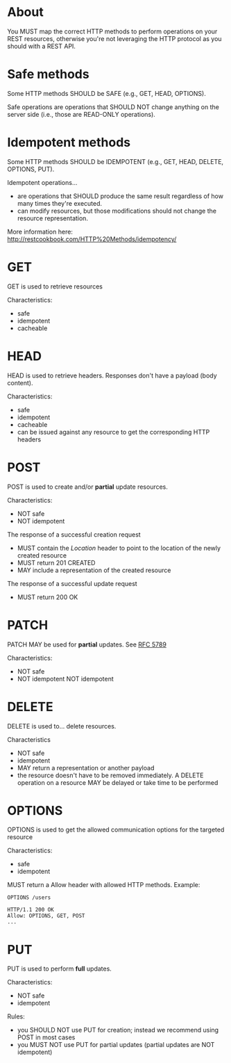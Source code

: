 # About
You MUST map the correct HTTP methods to perform operations on your REST resources, otherwise you're not leveraging the HTTP protocol as you should with a REST API.

# Safe methods
Some HTTP methods SHOULD be SAFE (e.g., GET, HEAD, OPTIONS).

Safe operations are operations that SHOULD NOT change anything on the server side (i.e., those are READ-ONLY operations).

# Idempotent methods
Some HTTP methods SHOULD be IDEMPOTENT (e.g., GET, HEAD, DELETE, OPTIONS, PUT).

Idempotent operations...
* are operations that SHOULD produce the same result regardless of how many times they're executed.
* can modify resources, but those modifications should not change the resource representation. 

More information here: http://restcookbook.com/HTTP%20Methods/idempotency/

# GET
GET is used to retrieve resources

Characteristics:
* safe
* idempotent
* cacheable

# HEAD
HEAD is used to retrieve headers. Responses don't have a payload (body content).

Characteristics:
* safe
* idempotent
* cacheable
* can be issued against any resource to get the corresponding HTTP headers

# POST
POST is used to create and/or **partial** update resources.

Characteristics:
* NOT safe
* NOT idempotent

The response of a successful creation request
* MUST contain the _Location_ header to point to the location of the newly created resource
* MUST return 201 CREATED
* MAY include a representation of the created resource

The response of a successful update request
* MUST return 200 OK

# PATCH
PATCH MAY be used for **partial** updates. See [RFC 5789](https://tools.ietf.org/html/rfc5789)

Characteristics:
* NOT safe
* NOT idempotent
NOT idempotent

# DELETE
DELETE is used to... delete resources.

Characteristics
* NOT safe
* idempotent
* MAY return a representation or another payload
* the resource doesn't have to be removed immediately. A DELETE operation on a resource MAY be delayed or take time to be performed

# OPTIONS
OPTIONS is used to get the allowed communication options for the targeted resource

Characteristics:
* safe
* idempotent

MUST return a Allow header with allowed HTTP methods. Example:

```
OPTIONS /users
 
HTTP/1.1 200 OK
Allow: OPTIONS, GET, POST
...
```

# PUT
PUT is used to perform **full** updates.

Characteristics:
* NOT safe
* idempotent

Rules:
* you SHOULD NOT use PUT for creation; instead we recommend using POST in most cases
* you MUST NOT use PUT for partial updates (partial updates are NOT idempotent)